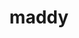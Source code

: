 ---
codehost: https://github.com/foxcpp/maddy
logohandle: maddyemail
sort: maddy
title: maddy
website: https://maddy.email/
---
